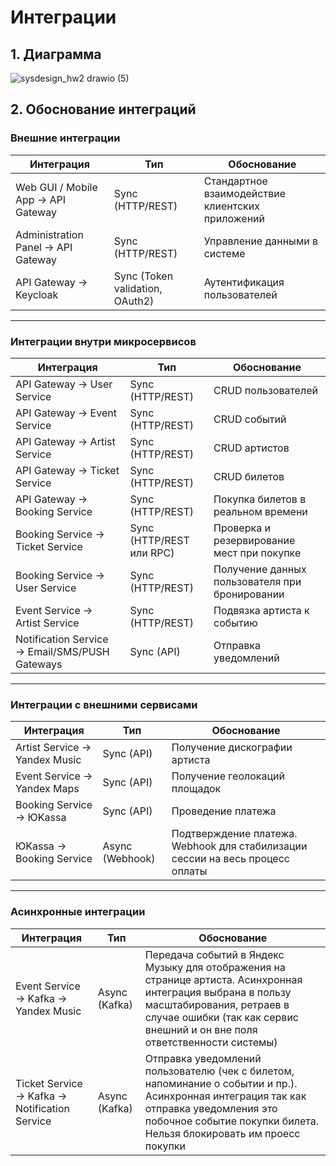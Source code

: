 # Интеграции
## 1. Диаграмма
![sysdesign_hw2 drawio (5)](https://github.com/user-attachments/assets/6befa048-d443-4a17-a7b0-cff099b9809f)



## 2. Обоснование интеграций
### Внешние интеграции

| Интеграция                      | Тип                             | Обоснование                                      |
| ---------------------------------- | ------------------------------- | ------------------------------------------------ |
| Web GUI / Mobile App → API Gateway | Sync (HTTP/REST)                | Стандартное взаимодействие клиентских приложений |
| Administration Panel → API Gateway | Sync (HTTP/REST)                | Управление данными в системе                     |
| API Gateway → Keycloak             | Sync (Token validation, OAuth2) | Аутентификация пользователей                     |

---

### Интеграции внутри микросервисов

| Интеграция                                  | Тип                      | Обоснование                                                      |
| ---------------------------------------------- | ------------------------ | ---------------------------------------------------------------- |
| API Gateway → User Service                     | Sync (HTTP/REST)         | CRUD пользователей                                               |
| API Gateway → Event Service                    | Sync (HTTP/REST)         | CRUD событий                                                     |
| API Gateway → Artist Service                   | Sync (HTTP/REST)         | CRUD артистов                                                    |
| API Gateway → Ticket Service                   | Sync (HTTP/REST)         | CRUD билетов                                                     |
| API Gateway → Booking Service                  | Sync (HTTP/REST)         | Покупка билетов в реальном времени                               |
| Booking Service → Ticket Service               | Sync (HTTP/REST или RPC) | Проверка и резервирование мест при покупке                       |
| Booking Service → User Service                 | Sync (HTTP/REST)         | Получение данных пользователя при бронировании                   |
| Event Service → Artist Service                 | Sync (HTTP/REST)         | Подвязка артиста к событию                                       |
| Notification Service → Email/SMS/PUSH Gateways | Sync (API)               | Отправка уведомлений                                             |

---

### Интеграции с внешними сервисами

| Интеграция                 | Тип             | Обоснование                   |
| ----------------------------- | --------------- | ----------------------------- |
| Artist Service → Yandex Music | Sync (API)      | Получение дискографии артиста |
| Event Service → Yandex Maps   | Sync (API)      | Получение геолокаций площадок |
| Booking Service → ЮKassa      | Sync (API)      | Проведение платежа            |
| ЮKassa → Booking Service      | Async (Webhook) | Подтверждение платежа. Webhook для стабилизации сессии на весь процесс оплаты         |

---

### Асинхронные интеграции

| Интеграция                        | Тип           | Обоснование                                   |
| ------------------------------------ | ------------- | --------------------------------------------- |
| Event Service → Kafka → Yandex Music | Async (Kafka) | Передача событий в Яндекс Музыку для отображения на странице артиста. Асинхронная интеграция выбрана в пользу масштабирования, ретраев в случае ошибки (так как сервис внешний и он вне поля ответственности системы)|
| Ticket Service → Kafka → Notification Service | Async (Kafka) | Отправка уведомлений пользователю (чек с билетом, напоминание о событии и пр.). Асинхронная интеграция так как отправка уведомления это побочное событие покупки билета. Нельзя блокировать им проесс покупки|

